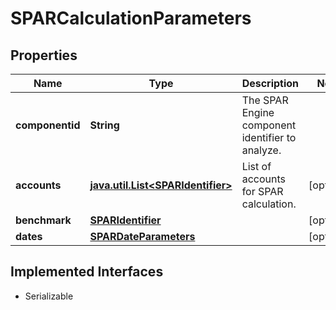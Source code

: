 

# SPARCalculationParameters


## Properties

Name | Type | Description | Notes
------------ | ------------- | ------------- | -------------
**componentid** | **String** | The SPAR Engine component identifier to analyze. | 
**accounts** | [**java.util.List&lt;SPARIdentifier&gt;**](SPARIdentifier.md) | List of accounts for SPAR calculation. |  [optional]
**benchmark** | [**SPARIdentifier**](SPARIdentifier.md) |  |  [optional]
**dates** | [**SPARDateParameters**](SPARDateParameters.md) |  |  [optional]


## Implemented Interfaces

* Serializable


